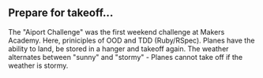 ## Prepare for takeoff... 

The "Aiport Challenge" was the first weekend challenge at Makers Academy. Here, priniciples of OOD and TDD (Ruby/RSpec). 
Planes have the ability to land, be stored in a hanger and takeoff again. 
The weather alternates between "sunny" and "stormy" - Planes cannot take off if the weather is stormy. 

